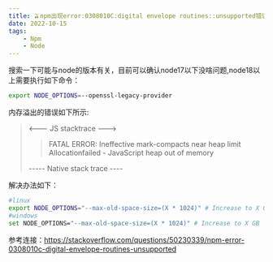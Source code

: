 ```yaml
---
title: 🫒npm出现error:0308010C:digital envelope routines::unsupported错误解决
date: 2022-10-15
tags: 
    - Npm
    - Node
---
```


搜索一下可能与node的版本有关，目前可以确认node17以下没啥问题,node18以上需要执行如下命令：

```sh
export NODE_OPTIONS=--openssl-legacy-provider
```

内存溢出的错误如下所示:

> <--- JS stacktrace --->
>>FATAL ERROR: Ineffective mark-compacts near heap limit Allocationfailed - JavaScript heap out of memory
>>
>----- Native stack trace ----

解决办法如下：

```sh
#linux
export NODE_OPTIONS="--max-old-space-size=(X * 1024)" # Increase to X GB
#windows
set NODE_OPTIONS="--max-old-space-size=(X * 1024)" # Increase to X GB
```

参考连接：https://stackoverflow.com/questions/50230339/npm-error-0308010c-digital-envelope-routines-unsupported
